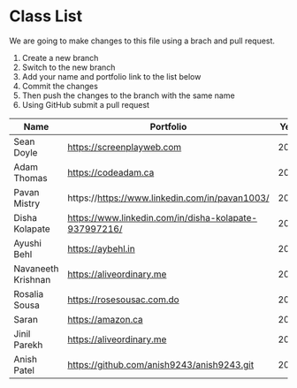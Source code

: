 # Class List

We are going to make changes to this file using a brach and pull request.

1. Create a new branch
2. Switch to the new branch
3. Add your name and portfolio link to the list below
4. Commit the changes
5. Then push the changes to the branch with the same name
6. Using GitHub submit a pull request



| Name           | Portfolio                                             | Year |
| -------------- | ----------------------------------------------------- | ---- |
| Sean Doyle     | https://screenplayweb.com                             | 2020 |
| Adam Thomas    | https://codeadam.ca                                   | 2024 |
| Pavan Mistry   | https://https://www.linkedin.com/in/pavan1003/        | 2024 |
| Disha Kolapate | https://www.linkedin.com/in/disha-kolapate-937997216/ | 2024 |
| Ayushi Behl    | https://aybehl.in                                     | 2024 |
| Navaneeth Krishnan | https://aliveordinary.me  | 2024 |
|Rosalia Sousa | https://rosesousac.com.do | 2024|
| Saran | https://amazon.ca       | 2024 |
| Jinil Parekh | https://aliveordinary.me  | 2024 |
| Anish Patel | https://github.com/anish9243/anish9243.git | 2024 |

